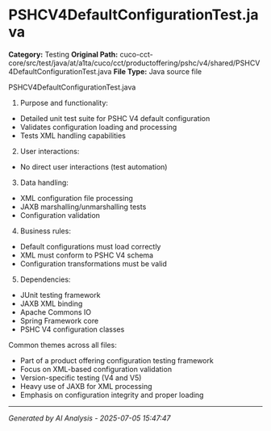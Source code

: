 # PSHCV4DefaultConfigurationTest.java

**Category:** Testing
**Original Path:** cuco-cct-core/src/test/java/at/a1ta/cuco/cct/productoffering/pshc/v4/shared/PSHCV4DefaultConfigurationTest.java
**File Type:** Java source file

PSHCV4DefaultConfigurationTest.java
1. Purpose and functionality:
- Detailed unit test suite for PSHC V4 default configuration
- Validates configuration loading and processing
- Tests XML handling capabilities

2. User interactions:
- No direct user interactions (test automation)

3. Data handling:
- XML configuration file processing
- JAXB marshalling/unmarshalling tests
- Configuration validation

4. Business rules:
- Default configurations must load correctly
- XML must conform to PSHC V4 schema
- Configuration transformations must be valid

5. Dependencies:
- JUnit testing framework
- JAXB XML binding
- Apache Commons IO
- Spring Framework core
- PSHC V4 configuration classes

Common themes across all files:
- Part of a product offering configuration testing framework
- Focus on XML-based configuration validation
- Version-specific testing (V4 and V5)
- Heavy use of JAXB for XML processing
- Emphasis on configuration integrity and proper loading

---
*Generated by AI Analysis - 2025-07-05 15:47:47*

